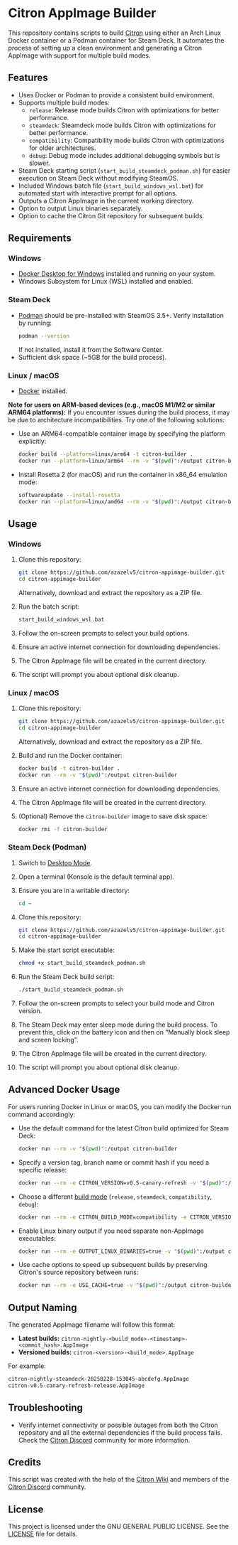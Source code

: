 # Citron AppImage Builder

This repository contains scripts to build [Citron](https://git.citron-emu.org/Citron/Citron) using either an Arch Linux Docker container or a Podman container for Steam Deck. It automates the process of setting up a clean environment and generating a Citron AppImage with support for multiple build modes.

## Features

- Uses Docker or Podman to provide a consistent build environment.
- Supports multiple build modes:
  - `release`: Release mode builds Citron with optimizations for better performance.
  - `steamdeck`: Steamdeck mode builds Citron with optimizations for better performance.
  - `compatibility`: Compatibility mode builds Citron with optimizations for older architectures.
  - `debug`: Debug mode includes additional debugging symbols but is slower.
- Steam Deck starting script (`start_build_steamdeck_podman.sh`) for easier execution on Steam Deck without modifying SteamOS.
- Included Windows batch file (`start_build_windows_wsl.bat`) for automated start with interactive prompt for all options.
- Outputs a Citron AppImage in the current working directory.
- Option to output Linux binaries separately.
- Option to cache the Citron Git repository for subsequent builds.

## Requirements

### Windows

- [Docker Desktop for Windows](https://docs.docker.com/desktop/setup/install/windows-install/) installed and running on your system.
- Windows Subsystem for Linux (WSL) installed and enabled.

### Steam Deck

- [Podman](https://podman.io/) should be pre-installed with SteamOS 3.5+. Verify installation by running:
  ```sh
  podman --version
  ```
  If not installed, install it from the Software Center.
- Sufficient disk space (\~5GB for the build process).

### Linux / macOS

- [Docker](https://docs.docker.com/get-docker/) installed.

**Note for users on ARM-based devices (e.g., macOS M1/M2 or similar ARM64 platforms):** If you encounter issues during the build process, it may be due to architecture incompatibilities. Try one of the following solutions:
- Use an ARM64-compatible container image by specifying the platform explicitly:
   ```sh
   docker build --platform=linux/arm64 -t citron-builder .
   docker run --platform=linux/arm64 --rm -v "$(pwd)":/output citron-builder
   ```
- Install Rosetta 2 (for macOS) and run the container in x86\_64 emulation mode:
   ```sh
   softwareupdate --install-rosetta
   docker run --platform=linux/amd64 --rm -v "$(pwd)":/output citron-builder
   ```

## Usage

### Windows

1. Clone this repository:

   ```sh
   git clone https://github.com/azazelv5/citron-appimage-builder.git
   cd citron-appimage-builder
   ```

   Alternatively, download and extract the repository as a ZIP file.

2. Run the batch script:

   ```sh
   start_build_windows_wsl.bat
   ```

3. Follow the on-screen prompts to select your build options.

4. Ensure an active internet connection for downloading dependencies.

5. The Citron AppImage file will be created in the current directory.

6. The script will prompt you about optional disk cleanup.

### Linux / macOS

1. Clone this repository:

   ```sh
   git clone https://github.com/azazelv5/citron-appimage-builder.git
   cd citron-appimage-builder
   ```

   Alternatively, download and extract the repository as a ZIP file.

2. Build and run the Docker container:

   ```sh
   docker build -t citron-builder .
   docker run --rm -v "$(pwd)":/output citron-builder
   ```

3. Ensure an active internet connection for downloading dependencies.

4. The Citron AppImage file will be created in the current directory.

5. (Optional) Remove the `citron-builder` image to save disk space:

   ```sh
   docker rmi -f citron-builder
   ```

### Steam Deck (Podman)

1. Switch to [Desktop Mode](https://help.steampowered.com/en/faqs/view/671A-4453-E8D2-323C).

2. Open a terminal (Konsole is the default terminal app).

3. Ensure you are in a writable directory:
   ```sh
   cd ~
   ```

4. Clone this repository:
   ```sh
   git clone https://github.com/azazelv5/citron-appimage-builder.git
   cd citron-appimage-builder
   ```

5. Make the start script executable:
   ```sh
   chmod +x start_build_steamdeck_podman.sh
   ```

6. Run the Steam Deck build script:
   ```sh
   ./start_build_steamdeck_podman.sh
   ```

7. Follow the on-screen prompts to select your build mode and Citron version.

8. The Steam Deck may enter sleep mode during the build process. To prevent this, click on the battery icon and then on "Manually block sleep and screen locking".

9. The Citron AppImage file will be created in the current directory.

10. The script will prompt you about optional disk cleanup.

## Advanced Docker Usage

For users running Docker in Linux or macOS, you can modify the Docker run command accordingly:

- Use the default command for the latest Citron build optimized for Steam Deck:

  ```sh
  docker run --rm -v "$(pwd)":/output citron-builder
  ```

- Specify a version tag, branch name or commit hash if you need a specific release:

  ```sh
  docker run --rm -e CITRON_VERSION=v0.5-canary-refresh -v "$(pwd)":/output citron-builder
  ```

- Choose a different [build mode](https://git.citron-emu.org/Citron/Citron/wiki/Building-For-Linux#building-citron) (`release`, `steamdeck`, `compatibility`, `debug`):
  ```sh
  docker run --rm -e CITRON_BUILD_MODE=compatibility -e CITRON_VERSION=v0.5-canary-refresh -v "$(pwd)":/output citron-builder
  ```

- Enable Linux binary output if you need separate non-AppImage executables:

  ```sh
  docker run --rm -e OUTPUT_LINUX_BINARIES=true -v "$(pwd)":/output citron-builder
  ```

- Use cache options to speed up subsequent builds by preserving Citron's source repository between runs:

  ```sh
  docker run --rm -e USE_CACHE=true -v "$(pwd)":/output citron-builder
  ```

## Output Naming

The generated AppImage filename will follow this format:

- **Latest builds:** `citron-nightly-<build_mode>-<timestamp>-<commit_hash>.AppImage`
- **Versioned builds:** `citron-<version>-<build_mode>.AppImage`

For example:

```sh
citron-nightly-steamdeck-20250228-153045-abcdefg.AppImage
citron-v0.5-canary-refresh-release.AppImage
```

## Troubleshooting

- Verify internet connectivity or possible outages from both the Citron repository and all the external dependencies if the build process fails. Check the [Citron Discord](https://discord.gg/VcSDxrBYUJ) community for more information.

## Credits

This script was created with the help of the [Citron Wiki](https://git.citron-emu.org/Citron/Citron/wiki/?action=_pages) and members of the [Citron Discord](https://discord.gg/VcSDxrBYUJ) community.

## License

This project is licensed under the GNU GENERAL PUBLIC LICENSE. See the [LICENSE](./LICENSE) file for details.

